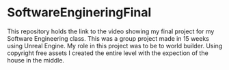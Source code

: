 # SoftwareEngineringFinal

This repository holds the link to the video showing my final project for my Software Engineering class.
This was a group project made in 15 weeks using Unreal Engine. 
My role in this project was to be to world builder. 
Using copyright free assets I created the entire level with the expection of the house in the middle. 
